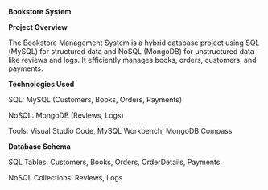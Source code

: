 **Bookstore System**

**Project Overview**

The Bookstore Management System is a hybrid database project using SQL (MySQL) for structured data and NoSQL (MongoDB) for unstructured data like reviews and logs. It efficiently manages books, orders, customers, and payments.

**Technologies Used**

SQL: MySQL (Customers, Books, Orders, Payments)

NoSQL: MongoDB (Reviews, Logs)

Tools: Visual Studio Code, MySQL Workbench, MongoDB Compass

**Database Schema**

SQL Tables: Customers, Books, Orders, OrderDetails, Payments

NoSQL Collections: Reviews, Logs
